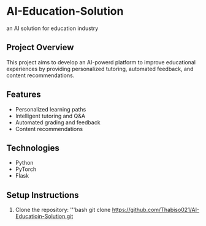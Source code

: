 # AI-Education-Solution
an AI solution for education industry

## Project Overview
This project aims to develop an AI-powerd platform to improve educational experiences by providing personalized tutoring, automated feedback, and content recommendations.

## Features
- Personalized learning paths
- Intelligent tutoring and Q&A
- Automated grading and feedback
- Content recommendations

## Technologies
- Python
- PyTorch
- Flask

## Setup Instructions
1. Clone the repository:
   '''bash
   git clone https://github.com/Thabiso021/AI-Educatioin-Solution.git

   
